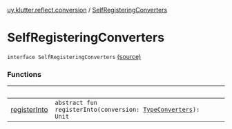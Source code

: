 [uy.klutter.reflect.conversion](../index.md) / [SelfRegisteringConverters](.)


# SelfRegisteringConverters
<code>interface SelfRegisteringConverters</code> [(source)](https://github.com/kohesive/klutter/blob/master/reflect-core-jdk6/src/main/kotlin/uy/klutter/reflect/conversion/Converters.kt#L29)<br/>


### Functions

|&nbsp;|&nbsp;|
|---|---|
| [registerInto](register-into.md) | <code>abstract fun registerInto(conversion: [TypeConverters](../-type-converters/index.md)): Unit</code><br/> |
